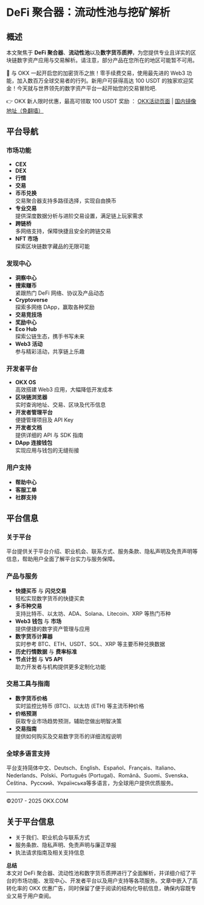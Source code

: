 # DeFi 聚合器：流动性池与挖矿解析

## 概述
本文聚焦于 **DeFi 聚合器**、**流动性池**以及**数字货币质押**，为您提供专业且详实的区块链数字资产应用与交易解析。请注意，部分产品在您所在的地区可能暂不可用。

🚀 与 OKX 一起开启您的加密货币之旅！零手续费交易，使用最先进的 Web3 功能，加入数百万全球交易者的行列。新用户可获得高达 100 USDT 的独家欢迎奖金！今天就与世界领先的数字资产平台一起开始您的交易冒险吧.

👉 OKX 新人限时优惠，最高可领取 100 USDT 奖励 ： [OKX活动页面](https://bit.ly/OKXe) | [国内镜像地址（免翻墙）](https://bit.ly/okX)

## 平台导航

### 市场功能
- **CEX**
- **DEX**
- **行情**
- **交易**
- **币币兑换**  
  交易聚合器支持多路径选择，实现自由换币
- **专业交易**  
  提供深度数据分析与进阶交易设置，满足链上玩家需求
- **跨链桥**  
  多网络支持，保障快捷且安全的跨链交易
- **NFT 市场**  
  探索区块链数字藏品的无限可能

### 发现中心
- **洞察中心**
- **搜索赚币**  
  紧跟热门 DeFi 网络、协议及产品动态
- **Cryptoverse**  
  探索多网络 DApp，赢取各种奖励
- **交易竞技场**
- **奖励中心**
- **Eco Hub**  
  探索公链生态，携手书写未来
- **Web3 活动**  
  参与精彩活动，共享链上乐趣

### 开发者平台
- **OKX OS**  
  高效搭建 Web3 应用，大幅降低开发成本
- **区块链浏览器**  
  实时查询地址、交易、区块及代币信息
- **开发者管理平台**  
  便捷管理项目及 API Key
- **开发者文档**  
  提供详细的 API 与 SDK 指南
- **DApp 连接钱包**  
  实现应用与钱包的无缝衔接

### 用户支持
- **帮助中心**
- **客服工单**
- **社群支持**

## 平台信息

### 关于平台
平台提供关于平台介绍、职业机会、联系方式、服务条款、隐私声明及免责声明等信息，帮助用户全面了解平台实力与服务保障。

### 产品与服务
- **快捷买币** 与 **闪兑交易**  
  轻松实现数字货币的快捷买卖
- **多币种交易**  
  支持比特币、以太坊、ADA、Solana、Litecoin、XRP 等热门币种
- **Web3 钱包** 与 **市场**  
  提供便捷的数字资产管理与应用
- **数字货币计算器**  
  实时参考 BTC、ETH、USDT、SOL、XRP 等主要币种兑换数据
- **历史行情数据** 与 **费率标准**
- **节点计划** 与 **V5 API**  
  助力开发者与机构提供更多定制化功能

### 交易工具与指南
- **数字货币价格**  
  实时监控比特币 (BTC)、以太坊 (ETH) 等主流币种价格
- **价格预测**  
  获取专业市场趋势预测，辅助您做出明智决策
- **交易指南**  
  提供如何购买及交易数字货币的详细流程说明

### 全球多语言支持
平台支持简体中文、Deutsch、English、Español、Français、Italiano、Nederlands、Polski、Português (Portugal)、Română、Suomi、Svenska、Čeština、Русский、Українська等多语言，为全球用户提供优质服务。

---

©2017 - 2025 OKX.COM

## 关于平台信息
- 关于我们、职业机会与联系方式  
- 服务条款、隐私声明、免责声明与廉正举报  
- 执法请求指南及相关支持信息


**总结**  
本文对 DeFi 聚合器、流动性池和数字货币质押进行了全面解析，并详细介绍了平台的市场功能、发现中心、开发者平台以及用户支持等各项服务。文章中嵌入了高转化率的 OKX 优惠广告，同时保留了便于阅读的结构化导航信息，确保内容既专业又易于用户查阅。